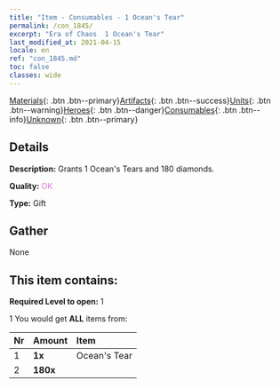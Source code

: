 ```yaml
---
title: "Item - Consumables - 1 Ocean's Tear"
permalink: /con_1845/
excerpt: "Era of Chaos  1 Ocean's Tear"
last_modified_at: 2021-04-15
locale: en
ref: "con_1845.md"
toc: false
classes: wide
---
```

 [Materials](/Items/){: .btn .btn--primary}[Artifacts](/Items/Artifacts/){: .btn .btn--success}[Units](/Items/Units/){: .btn .btn--warning}[Heroes](/Items/Heroes/){: .btn .btn--danger}[Consumables](/Items/Consumables/){: .btn .btn--info}[Unknown](/Items/Unknown/){: .btn .btn--primary}

## Details
 **Description:** Grants 1 Ocean's Tears and 180 diamonds.

 **Quality:** <span style="color: #DA70D6">OK</span>

 **Type:** Gift

## Gather

  None

## This item contains:

 **Required Level to open:** 1

 1 You would get **ALL** items  from:

  | Nr | Amount |     Item    |
  |:---|:-------|:------------|
  | 1 |  **1x** | Ocean's Tear |  | 
  | 2 |  **180x** | <i class="fas fa-gem"/> |  | 
